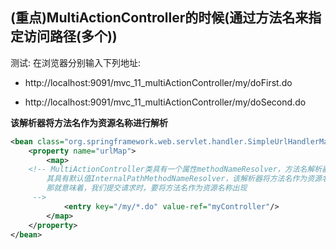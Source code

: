 

## (重点)MultiActionController的时候(通过方法名来指定访问路径(多个))


测试: 在浏览器分别输入下列地址: 

* http://localhost:9091/mvc_11_multiActionController/my/doFirst.do

* http://localhost:9091/mvc_11_multiActionController/my/doSecond.do


**该解析器将方法名作为资源名称进行解析**
```xml
<bean class="org.springframework.web.servlet.handler.SimpleUrlHandlerMapping">
    <property name="urlMap">
        <map>
    <!-- MultiActionController类具有一个属性methodNameResolver，方法名解析器
        其具有默认值InternalPathMethodNameResolver，该解析器将方法名作为资源名称进行解析，
        那就意味着，我们提交请求时，要将方法名作为资源名称出现
     -->
            <entry key="/my/*.do" value-ref="myController"/>
        </map>
    </property>
</bean>
```